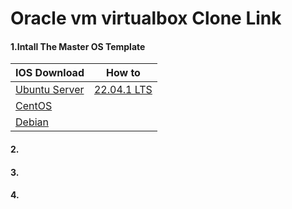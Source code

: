 # Oracle vm virtualbox Clone Link 

#### 1.Intall The Master OS Template

| IOS Download  | How to |
| ------------------------------------------------------------- | -----  |
| [Ubuntu Server](https://ubuntu.com/download/server#downloads) | [22.04.1 LTS](./Intall%20The%20Master%20OS/Ubuntu%20Server%2022.04.1%20LTS/Ubuntu%20Server%2022.04.1%20LTS.md) |
| [CentOS](https://www.centos.org/download/)        | | 
| [Debian](https://www.debian.org/)        | | 

#### 2.

#### 3.
#### 4.
